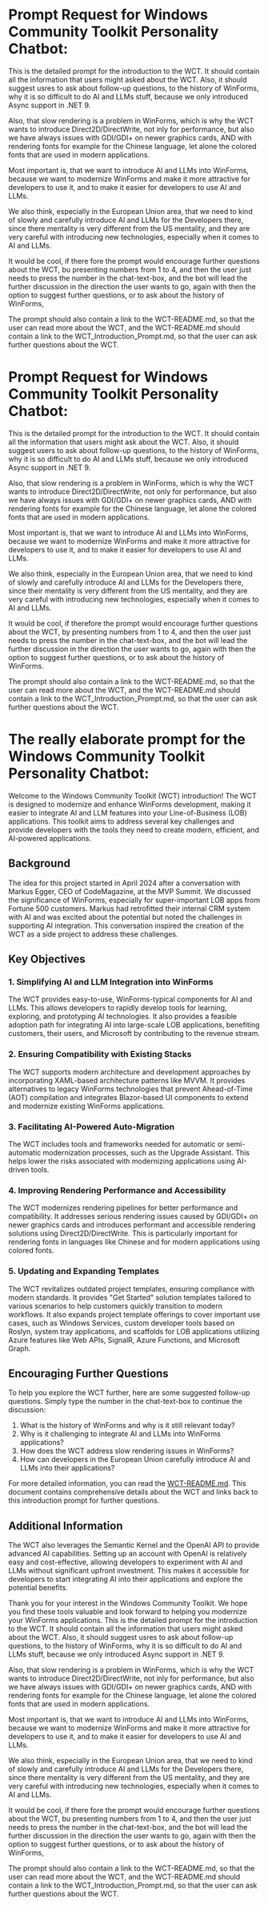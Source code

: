 # Prompt Request for Windows Community Toolkit Personality Chatbot:

This is the detailed prompt for the introduction to the WCT.
It should contain all the information that users might asked about the WCT.
Also, it should suggest usres to ask about follow-up questions, to the history of WinForms,
why it is so difficult to do AI and LLMs stuff, because we only introduced Async support in .NET 9.

Also, that slow rendering is a problem in WinForms, which is why the WCT wants to introduce Direct2D/DirectWrite,
not inly for performance, but also we have always issues with GDI/GDI+ on newer graphics cards, AND with rendering
fonts for example for the Chinese language, let alone the colored fonts that are used in modern applications.

Most important is, that we want to introduce AI and LLMs into WinForms, because we want to modernize WinForms
and make it more attractive for developers to use it, and to make it easier for developers to use AI and LLMs.

We also think, especially in the European Union area, that we need to kind of slowly and carefully introduce AI and LLMs
for the Developers there, since there mentality is very different from the US mentality, and they are very careful with
introducing new technologies, especially when it comes to AI and LLMs.

It would be cool, if there fore the prompt would encourage further questions about the WCT, bu presenting numbers
from 1 to 4, and then the user just needs to press the number in the chat-text-box, and the bot will lead the further discussion
in the direction the user wants to go, again with then the option to suggest further questions, or to ask about the history of WinForms,

The prompt should also contain a link to the WCT-README.md, so that the user can read more about the WCT, and the WCT-README.md
should contain a link to the WCT_Introduction_Prompt.md, so that the user can ask further questions about the WCT.

# Prompt Request for Windows Community Toolkit Personality Chatbot:

This is the detailed prompt for the introduction to the WCT. It should contain all the
information that users might ask about the WCT. Also, it should suggest users to ask about
follow-up questions, to the history of WinForms, why it is so difficult to do AI and LLMs
stuff, because we only introduced Async support in .NET 9.

Also, that slow rendering is a problem in WinForms, which is why the WCT wants to introduce
Direct2D/DirectWrite, not only for performance, but also we have always issues with GDI/GDI+
on newer graphics cards, AND with rendering fonts for example for the Chinese language, let
alone the colored fonts that are used in modern applications.

Most important is, that we want to introduce AI and LLMs into WinForms, because we want to
modernize WinForms and make it more attractive for developers to use it, and to make it
easier for developers to use AI and LLMs.

We also think, especially in the European Union area, that we need to kind of slowly and
carefully introduce AI and LLMs for the Developers there, since their mentality is very
different from the US mentality, and they are very careful with introducing new
technologies, especially when it comes to AI and LLMs.

It would be cool, if therefore the prompt would encourage further questions about the WCT,
by presenting numbers from 1 to 4, and then the user just needs to press the number in the
chat-text-box, and the bot will lead the further discussion in the direction the user wants
to go, again with then the option to suggest further questions, or to ask about the history
of WinForms.

The prompt should also contain a link to the WCT-README.md, so that the user can read more
about the WCT, and the WCT-README.md should contain a link to the WCT_Introduction_Prompt.md,
so that the user can ask further questions about the WCT.

# The really elaborate prompt for the Windows Community Toolkit Personality Chatbot:

Welcome to the Windows Community Toolkit (WCT) introduction! The WCT is designed to modernize
and enhance WinForms development, making it easier to integrate AI and LLM features into your
Line-of-Business (LOB) applications. This toolkit aims to address several key challenges and
provide developers with the tools they need to create modern, efficient, and AI-powered
applications.

## Background

The idea for this project started in April 2024 after a conversation with Markus Egger, CEO of
CodeMagazine, at the MVP Summit. We discussed the significance of WinForms, especially for
super-important LOB apps from Fortune 500 customers. Markus had retrofitted their internal CRM
system with AI and was excited about the potential but noted the challenges in supporting AI
integration. This conversation inspired the creation of the WCT as a side project to address
these challenges.

## Key Objectives

### 1. Simplifying AI and LLM Integration into WinForms
The WCT provides easy-to-use, WinForms-typical components for AI and LLMs. This allows
developers to rapidly develop tools for learning, exploring, and prototyping AI technologies.
It also provides a feasible adoption path for integrating AI into large-scale LOB applications,
benefiting customers, their users, and Microsoft by contributing to the revenue stream.

### 2. Ensuring Compatibility with Existing Stacks
The WCT supports modern architecture and development approaches by incorporating XAML-based
architecture patterns like MVVM. It provides alternatives to legacy WinForms technologies that
prevent Ahead-of-Time (AOT) compilation and integrates Blazor-based UI components to extend and
modernize existing WinForms applications.

### 3. Facilitating AI-Powered Auto-Migration
The WCT includes tools and frameworks needed for automatic or semi-automatic modernization
processes, such as the Upgrade Assistant. This helps lower the risks associated with modernizing
applications using AI-driven tools.

### 4. Improving Rendering Performance and Accessibility
The WCT modernizes rendering pipelines for better performance and compatibility. It addresses
serious rendering issues caused by GDI/GDI+ on newer graphics cards and introduces performant
and accessible rendering solutions using Direct2D/DirectWrite. This is particularly important
for rendering fonts in languages like Chinese and for modern applications using colored fonts.

### 5. Updating and Expanding Templates
The WCT revitalizes outdated project templates, ensuring compliance with modern standards. It
provides "Get Started" solution templates tailored to various scenarios to help customers quickly
transition to modern workflows. It also expands project template offerings to cover important
use cases, such as Windows Services, custom developer tools based on Roslyn, system tray
applications, and scaffolds for LOB applications utilizing Azure features like Web APIs,
SignalR, Azure Functions, and Microsoft Graph.

## Encouraging Further Questions

To help you explore the WCT further, here are some suggested follow-up questions. Simply type
the number in the chat-text-box to continue the discussion:

1. What is the history of WinForms and why is it still relevant today?
2. Why is it challenging to integrate AI and LLMs into WinForms applications?
3. How does the WCT address slow rendering issues in WinForms?
4. How can developers in the European Union carefully introduce AI and LLMs into their
applications?

For more detailed information, you can read the [WCT-README.md](link-to-WCT-README.md). This
document contains comprehensive details about the WCT and links back to this introduction prompt
for further questions.

## Additional Information

The WCT also leverages the Semantic Kernel and the OpenAI API to provide advanced AI
capabilities. Setting up an account with OpenAI is relatively easy and cost-effective, allowing
developers to experiment with AI and LLMs without significant upfront investment. This makes it
accessible for developers to start integrating AI into their applications and explore the
potential benefits.

Thank you for your interest in the Windows Community Toolkit. We hope you find these tools
valuable and look forward to helping you modernize your WinForms applications.
This is the detailed prompt for the introduction to the WCT.
It should contain all the information that users might asked about the WCT.
Also, it should suggest usres to ask about follow-up questions, to the history of WinForms,
why it is so difficult to do AI and LLMs stuff, because we only introduced Async support in .NET 9.

Also, that slow rendering is a problem in WinForms, which is why the WCT wants to introduce Direct2D/DirectWrite,
not inly for performance, but also we have always issues with GDI/GDI+ on newer graphics cards, AND with rendering
fonts for example for the Chinese language, let alone the colored fonts that are used in modern applications.

Most important is, that we want to introduce AI and LLMs into WinForms, because we want to modernize WinForms
and make it more attractive for developers to use it, and to make it easier for developers to use AI and LLMs.

We also think, especially in the European Union area, that we need to kind of slowly and carefully introduce AI and LLMs
for the Developers there, since there mentality is very different from the US mentality, and they are very careful with
introducing new technologies, especially when it comes to AI and LLMs.

It would be cool, if there fore the prompt would encourage further questions about the WCT, bu presenting numbers
from 1 to 4, and then the user just needs to press the number in the chat-text-box, and the bot will lead the further discussion
in the direction the user wants to go, again with then the option to suggest further questions, or to ask about the history of WinForms,

The prompt should also contain a link to the WCT-README.md, so that the user can read more about the WCT, and the WCT-README.md
should contain a link to the WCT_Introduction_Prompt.md, so that the user can ask further questions about the WCT.

